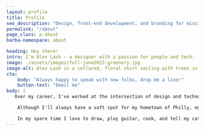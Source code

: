 ```yaml
---
layout: profile
title: Profile
seo_description: "Design, front-end development, and branding for mission-driven organizations."
permalink: "/about"
page_class: p-about
barba-namespace: about

heading: Hey there!
intro: I’m Alex Lash — a designer with a passion for people and tech.
image: ./assets/images/full-june2023-greenery.jpg
image-alt: Alex Lash in a collared, floral shirt smiling with trees in the background.
cta: 
    body: "Always happy to speak with new folks, drop me a line!"
    button-text: "Email me"
body: |
   Over my career, I've worked at the intersection of design and technology. As the Creative Director at [Administrate](https://www.getadministrate.com), I’ve had the privilege of working with a talented team of marketers, copywriters, and developers. People management is something I genuinely enjoy, and I take pride in guiding the Brand Experience Team to collaboratively create high-converting, imaginative advertisements and marketing campaigns, a web experience that's both performant and delightful, and a competitive visual identity and brand.

    Although I'll always have a soft spot for my hometown of Philly, my heart found a new home in Scotland during my travels, where I've happily settled in Edinburgh. In my free time, I have co-organized and co-taught low-cost classes for women in tech; taught an Interactive class at my alma mater; helped organize hackathons; and worked for local non-profits. 

    In my spare time I love to draw, play guitar, cook, and tell my cat what a good boy he is.
---
```

